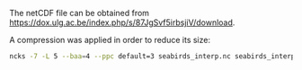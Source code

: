 The netCDF file can be obtained from https://dox.ulg.ac.be/index.php/s/87JgSvf5irbsjiV/download.

A compression was applied in order to reduce its size:
```bash
ncks -7 -L 5 --baa=4 --ppc default=3 seabirds_interp.nc seabirds_interp.nc 
```